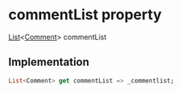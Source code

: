 


# commentList property









[List](https://api.flutter.dev/flutter/dart-core/List-class.html)&lt;[Comment](../../models_comment_comment_model/Comment-class.md)> commentList
  







## Implementation

```dart
List<Comment> get commentList => _commentlist;
```








